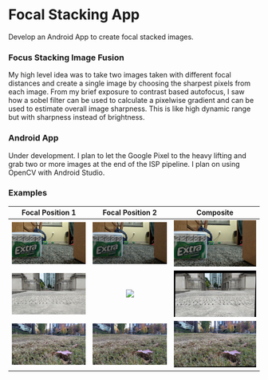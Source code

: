 # Focal Stacking App
Develop an Android App to create focal stacked images. 

### Focus Stacking Image Fusion
My high level idea was to take two images taken with different focal distances and create a single image by choosing the sharpest pixels from each image. From my brief exposure to contrast based autofocus, I saw how a sobel filter can be used to calculate a pixelwise gradient and can be used to estimate overall image sharpness. This is like high dynamic range but with sharpness instead of brightness.

### Android App
Under development. I plan to let the Google Pixel to the heavy lifting and grab two or more images at the end of the ISP pipeline. I plan on using OpenCV with Android Studio.

### Examples
| Focal Position 1 | Focal Position 2 | Composite |
:-------------------------:|:-------------------------:|:-------------------------:
![](samples/room_1.jpg) | ![](samples/room_2.jpg) | ![](samples/room_combine.jpg)
![](samples/gate_1.jpg) | ![](samples/gate_2.jpg) | ![](samples/gate_combine.jpg)
![](samples/leaf_1.jpg) | ![](samples/leaf_2.jpg) | ![](samples/leaf_combine.jpg)
